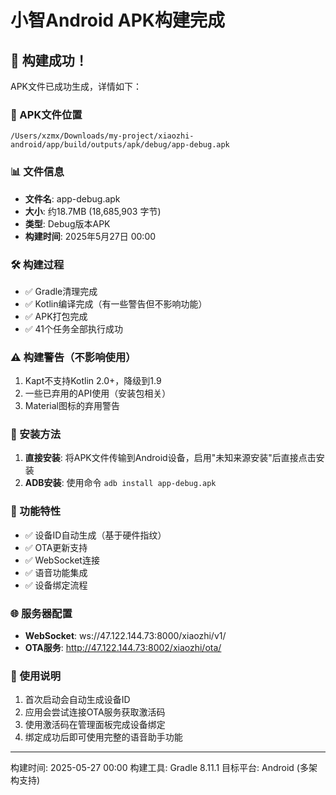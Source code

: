 # 小智Android APK构建完成

## 🎉 构建成功！

APK文件已成功生成，详情如下：

### 📱 APK文件位置
```
/Users/xzmx/Downloads/my-project/xiaozhi-android/app/build/outputs/apk/debug/app-debug.apk
```

### 📊 文件信息
- **文件名**: app-debug.apk
- **大小**: 约18.7MB (18,685,903 字节)
- **类型**: Debug版本APK
- **构建时间**: 2025年5月27日 00:00

### 🛠 构建过程
- ✅ Gradle清理完成
- ✅ Kotlin编译完成（有一些警告但不影响功能）
- ✅ APK打包完成
- ✅ 41个任务全部执行成功

### ⚠️ 构建警告（不影响使用）
1. Kapt不支持Kotlin 2.0+，降级到1.9
2. 一些已弃用的API使用（安装包相关）
3. Material图标的弃用警告

### 📲 安装方法
1. **直接安装**: 将APK文件传输到Android设备，启用"未知来源安装"后直接点击安装
2. **ADB安装**: 使用命令 `adb install app-debug.apk`

### 🔧 功能特性
- ✅ 设备ID自动生成（基于硬件指纹）
- ✅ OTA更新支持
- ✅ WebSocket连接
- ✅ 语音功能集成
- ✅ 设备绑定流程

### 🌐 服务器配置
- **WebSocket**: ws://47.122.144.73:8000/xiaozhi/v1/
- **OTA服务**: http://47.122.144.73:8002/xiaozhi/ota/

### 📝 使用说明
1. 首次启动会自动生成设备ID
2. 应用会尝试连接OTA服务获取激活码
3. 使用激活码在管理面板完成设备绑定
4. 绑定成功后即可使用完整的语音助手功能

---
构建时间: 2025-05-27 00:00
构建工具: Gradle 8.11.1
目标平台: Android (多架构支持) 